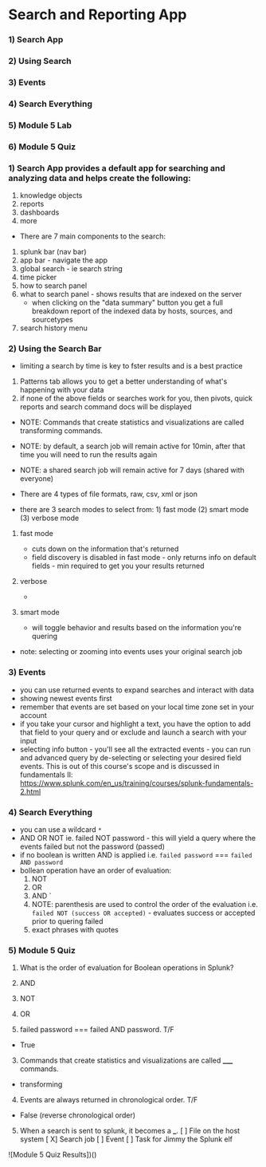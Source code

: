 # Search and Reporting App

### 1) Search App

### 2) Using Search

### 3) Events

### 4) Search Everything

### 5) Module 5 Lab

### 6) Module 5 Quiz

### 1) Search App provides a default app for searching and analyzing data and helps create the following:

1. knowledge objects
2. reports
3. dashboards
4. more

- There are 7 main components to the search:

1. splunk bar (nav bar)
2. app bar - navigate the app
3. global search - ie search string
4. time picker
5. how to search panel
6. what to search panel - shows results that are indexed on the server
   - when clicking on the "data summary" button you get a full breakdown report of the indexed data by hosts, sources, and sourcetypes
7. search history menu

### 2) Using the Search Bar

- limiting a search by time is key to fster results and is a best practice

1. Patterns tab allows you to get a better understanding of what's happening with your data
2. if none of the above fields or searches work for you, then pivots, quick reports and search command docs will be displayed

- NOTE: Commands that create statistics and visualizations are called transforming commands.
- NOTE: by default, a search job will remain active for 10min, after that time you will need to run the results again
- NOTE: a shared search job will remain active for 7 days (shared with everyone)

- There are 4 types of file formats, raw, csv, xml or json

- there are 3 search modes to select from: 1) fast mode (2) smart mode (3) verbose mode

1. fast mode

   - cuts down on the information that's returned
   - field discovery is disabled in fast mode - only returns info on default fields - min required to get you your results returned

2. verbose

   -

3. smart mode
   - will toggle behavior and results based on the information you're quering

- note: selecting or zooming into events uses your original search job

### 3) Events

- you can use returned events to expand searches and interact with data
- showing newest events first
- remember that events are set based on your local time zone set in your account
- if you take your cursor and highlight a text, you have the option to add that field to your query and or exclude and launch a search with your input
- selecting info button - you'll see all the extracted events - you can run and advanced query by de-selecting or selecting your desired field events. This is out of this course's scope and is discussed in fundamentals II: https://www.splunk.com/en_us/training/courses/splunk-fundamentals-2.html

### 4) Search Everything

- you can use a wildcard `*`
- AND OR NOT ie. failed NOT password - this will yield a query where the events failed but not the password (passed)
- if no boolean is written AND is applied i.e. `failed password` === `failed AND password`
- bollean operation have an order of evaluation:
  1. NOT
  2. OR
  3. AND `
  4. NOTE: parenthesis are used to control the order of the evaluation i.e. `failed NOT (success OR accepted)` - evaluates success or accepted prior to quering failed
  5. exact phrases with quotes

### 5) Module 5 Quiz

1. What is the order of evaluation for Boolean operations in Splunk?
2. AND
3. NOT
4. OR

5. failed password === failed AND password. T/F

- True

3. Commands that create statistics and visualizations are called ******\_\_\_****** commands.

- transforming

4. Events are always returned in chronological order. T/F

- False (reverse chronological order)

5. When a search is sent to splunk, it becomes a **\_**.
   [ ] File on the host system
   [ X] Search job
   [ ] Event
   [ ] Task for Jimmy the Splunk elf

![Module 5 Quiz Results])()
